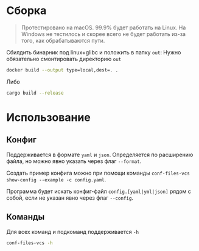 # Сборка

> Протестировано на macOS. 99.9% будет работать на Linux. На Windows не тестилось и скорее всего не будет работать из-за того, как обрабатываются пути.

Сбилдить бинарник под linux+glibc и положить в папку `out`:
Нужно обязательно смонтировать директорию `out`

```sh
docker build --output type=local,dest=. .
```

Либо

```sh
cargo build --release
```


# Использование

## Конфиг

Поддерживается в формате `yaml` и `json`. Определяется по расширению файла, но можно явно указать через флаг `--format`.

Создать пример конфига можно при помощи команды `conf-files-vcs show-config --example -c config.yaml`.

Программа будет искать конфиг-файл `config.[yaml|yml|json]` рядом с собой, если не указан явно через флаг `--config`.

## Команды

Для всех команд и подкоманд поддерживается `-h`

```sh
conf-files-vcs -h
```
